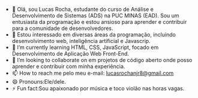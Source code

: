 - 👋 Olá, sou Lucas Rocha, estudante do curso de Análise e Desenvolvimento de Sistemas (ADS) na PUC MINAS (EAD). Sou um entusiasta da programação e estou ansioso para aprender e contribuir para a comunidade de desenvolvedores.
- 👀 Estou interessado em diversas áreas da programação, incluindo desenvolvimento web, inteligência artificial e Javascrip.
- 🌱 I’m currently learning HTML, CSS, JavaScript, focado em Desenvolvimento de Aplicação Web Front-End.
- 💞️ I’m looking to collaborate on em projetos de código aberto onde posso aprender e contribuir com minha experiência.
- 📫 How to reach me pelo meu e-mail: lucasrochanjr8@gmail.com
- 😄 Pronouns:Ele/dele.
- ⚡ Fun fact:Sou apaixonado por música e toco violão nas horas vagas.

<!---
Lucasrochanjr/Lucasrochanjr is a ✨ special ✨ repository because its `README.md` (this file) appears on your GitHub profile.
You can click the Preview link to take a look at your changes.
--->
